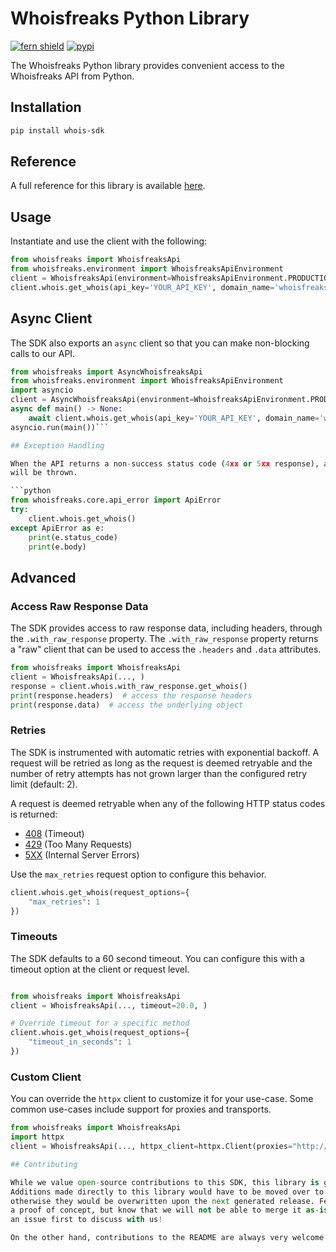 # Whoisfreaks Python Library

[![fern shield](https://img.shields.io/badge/%F0%9F%8C%BF-Built%20with%20Fern-brightgreen)](https://buildwithfern.com?utm_source=github&utm_medium=github&utm_campaign=readme&utm_source=https%3A%2F%2Fgithub.com%2Fqasimleoo%2Fwhois-sdk)
[![pypi](https://img.shields.io/pypi/v/whois-sdk)](https://pypi.python.org/pypi/whois-sdk)

The Whoisfreaks Python library provides convenient access to the Whoisfreaks API from Python.

## Installation

```sh
pip install whois-sdk
```

## Reference

A full reference for this library is available [here](./reference.md).

## Usage

Instantiate and use the client with the following:

```python
from whoisfreaks import WhoisfreaksApi
from whoisfreaks.environment import WhoisfreaksApiEnvironment
client = WhoisfreaksApi(environment=WhoisfreaksApiEnvironment.PRODUCTION, )
client.whois.get_whois(api_key='YOUR_API_KEY', domain_name='whoisfreaks.com', whois='reverse', )
```

## Async Client

The SDK also exports an `async` client so that you can make non-blocking calls to our API.

```python
from whoisfreaks import AsyncWhoisfreaksApi
from whoisfreaks.environment import WhoisfreaksApiEnvironment
import asyncio
client = AsyncWhoisfreaksApi(environment=WhoisfreaksApiEnvironment.PRODUCTION, )
async def main() -> None:
    await client.whois.get_whois(api_key='YOUR_API_KEY', domain_name='whoisfreaks.com', whois='reverse', )
asyncio.run(main())```

## Exception Handling

When the API returns a non-success status code (4xx or 5xx response), a subclass of the following error
will be thrown.

```python
from whoisfreaks.core.api_error import ApiError
try:
    client.whois.get_whois()
except ApiError as e:
    print(e.status_code)
    print(e.body)
```

## Advanced

### Access Raw Response Data

The SDK provides access to raw response data, including headers, through the `.with_raw_response` property.
The `.with_raw_response` property returns a "raw" client that can be used to access the `.headers` and `.data` attributes.

```python
from whoisfreaks import WhoisfreaksApi
client = WhoisfreaksApi(..., )
response = client.whois.with_raw_response.get_whois()
print(response.headers)  # access the response headers
print(response.data)  # access the underlying object
```

### Retries

The SDK is instrumented with automatic retries with exponential backoff. A request will be retried as long
as the request is deemed retryable and the number of retry attempts has not grown larger than the configured
retry limit (default: 2).

A request is deemed retryable when any of the following HTTP status codes is returned:

- [408](https://developer.mozilla.org/en-US/docs/Web/HTTP/Status/408) (Timeout)
- [429](https://developer.mozilla.org/en-US/docs/Web/HTTP/Status/429) (Too Many Requests)
- [5XX](https://developer.mozilla.org/en-US/docs/Web/HTTP/Status/500) (Internal Server Errors)

Use the `max_retries` request option to configure this behavior.

```python
client.whois.get_whois(request_options={
    "max_retries": 1
})
```

### Timeouts

The SDK defaults to a 60 second timeout. You can configure this with a timeout option at the client or request level.

```python

from whoisfreaks import WhoisfreaksApi
client = WhoisfreaksApi(..., timeout=20.0, )

# Override timeout for a specific method
client.whois.get_whois(request_options={
    "timeout_in_seconds": 1
})
```

### Custom Client

You can override the `httpx` client to customize it for your use-case. Some common use-cases include support for proxies
and transports.

```python
from whoisfreaks import WhoisfreaksApi
import httpx
client = WhoisfreaksApi(..., httpx_client=httpx.Client(proxies="http://my.test.proxy.example.com", transport=httpx.HTTPTransport(local_address="0.0.0.0"), ))```

## Contributing

While we value open-source contributions to this SDK, this library is generated programmatically.
Additions made directly to this library would have to be moved over to our generation code,
otherwise they would be overwritten upon the next generated release. Feel free to open a PR as
a proof of concept, but know that we will not be able to merge it as-is. We suggest opening
an issue first to discuss with us!

On the other hand, contributions to the README are always very welcome!
